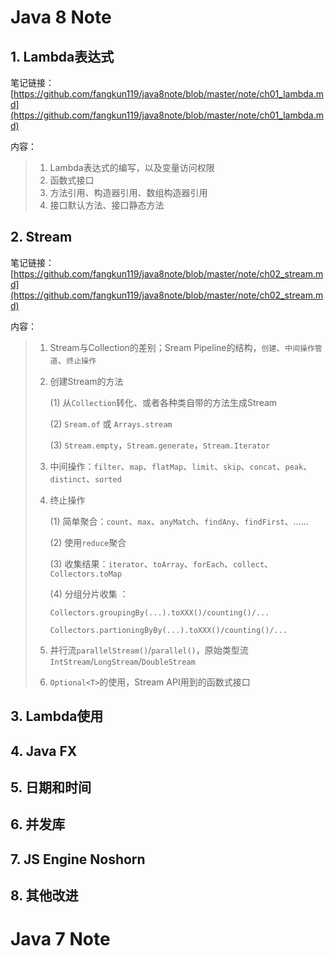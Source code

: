 # Java 8 Note

## 1. Lambda表达式

笔记链接：[https://github.com/fangkun119/java8note/blob/master/note/ch01_lambda.md](https://github.com/fangkun119/java8note/blob/master/note/ch01_lambda.md)

内容：

> 1. Lambda表达式的编写，以及变量访问权限
> 2. 函数式接口
> 3. 方法引用、构造器引用、数组构造器引用 
> 4. 接口默认方法、接口静态方法 

## 2. Stream

笔记链接：[https://github.com/fangkun119/java8note/blob/master/note/ch02_stream.md](https://github.com/fangkun119/java8note/blob/master/note/ch02_stream.md)

内容：

> 1. Stream与Collection的差别；Sream Pipeline的结构，`创建`、`中间操作管道`、`终止操作`
>
> 2. 创建Stream的方法
>
>     (1) 从`Collection`转化、或者各种类自带的方法生成Stream
>
>     (2) `Sream.of` 或 `Arrays.stream`
>
>     (3) `Stream.empty`，`Stream.generate`，`Stream.Iterator`
>
> 3. 中间操作：`filter`、`map`、`flatMap`、`limit`、`skip`、`concat`、`peak`、`distinct`、`sorted`
>
> 4. 终止操作
>
>     (1) 简单聚合：`count`、`max`、`anyMatch`、`findAny`、`findFirst`、……
>
>     (2) 使用`reduce`聚合
>
>     (3) 收集结果：`iterator`、`toArray`、`forEach`、`collect`、`Collectors.toMap`
>
>     (4) 分组分片收集 ：
>
>     `Collectors.groupingBy(...).toXXX()/counting()/...`
>
>     `Collectors.partioningByBy(...).toXXX()/counting()/...`
>
> 5. 并行流`parallelStream()`/`parallel()`，原始类型流`IntStream`/`LongStream`/`DoubleStream`
>
> 6. `Optional<T>`的使用，Stream API用到的函数式接口

## 3. Lambda使用

## 4. Java FX

## 5. 日期和时间

## 6. 并发库

## 7. JS Engine Noshorn

## 8. 其他改进



# Java 7 Note


